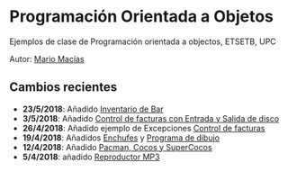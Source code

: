 # Programación Orientada a Objetos

Ejemplos de clase de Programación orientada a objectos, ETSETB, UPC

Autor: [Mario Macías](http://www.macias.info)

## Cambios recientes

* **23/5/2018**: Añadido [Inventario de Bar](Tema%2011%20-%20Entrada%20y%20Salida/InventarioBar)
* **3/5/2018**: Añadido [Control de facturas con Entrada y Salida de disco](Tema%2011%20-%20Entrada%20y%20Salida/ControlFacturas_Disco)
* **26/4/2018**: Añadido ejemplo de Excepciones [Control de facturas](Tema%2010%20-%20Excepciones/ControlFacturas)
* **19/4/2018**: Añadidos [Enchufes](Tema%2009%20-%20Polimorfismo/Enchufes)
 y [Programa de dibujo](Tema%2009%20-%20Polimorfismo/ProgramaDibujo)
* **12/4/2018**: Añadido [Pacman, Cocos y SuperCocos](Tema%2007%20-%20Herencia/Pacman,%20Cocos%20y%20SuperCocos)
* **5/4/2018**: añadido [Reproductor MP3](https://github.com/mariomac/poo/tree/master/Tema%2006%20-%20Contenedores/ReproductorMP3)
